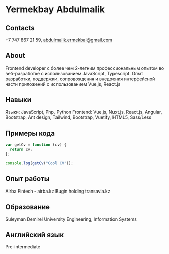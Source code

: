# Yermekbay Abdulmalik
## Contacts
+7 747 867 21 59, abdulmalik.ermekbai@gmail.com
## About
Frontend developer с более чем 2-летним профессиональным опытом во веб-разработке с использованием JavaScript, Typescript. Опыт разработки, поддержки, сопровождения и
внедрения интерфейсной части приложений с использованием Vue.js, React.js
## Навыки
Языки: JavaScript, Php, Python
Frontend: Vue.js, Nuxt.js, React.js, Angular, Bootstrap, Ant design, Tailwind, Bootstrap, Vuetify, HTML5, Sass/Less
## Примеры кода
``` js
var getCv = function (cv) {
  return cv;
};

console.log(getCv("Cool CV"));
```
## Опыт работы
Airba Fintech - airba.kz
Bugin holding
transavia.kz
## Образование
Suleyman Demirel University
Engineering, Information Systems
## Английский язык
Pre-intermediate
